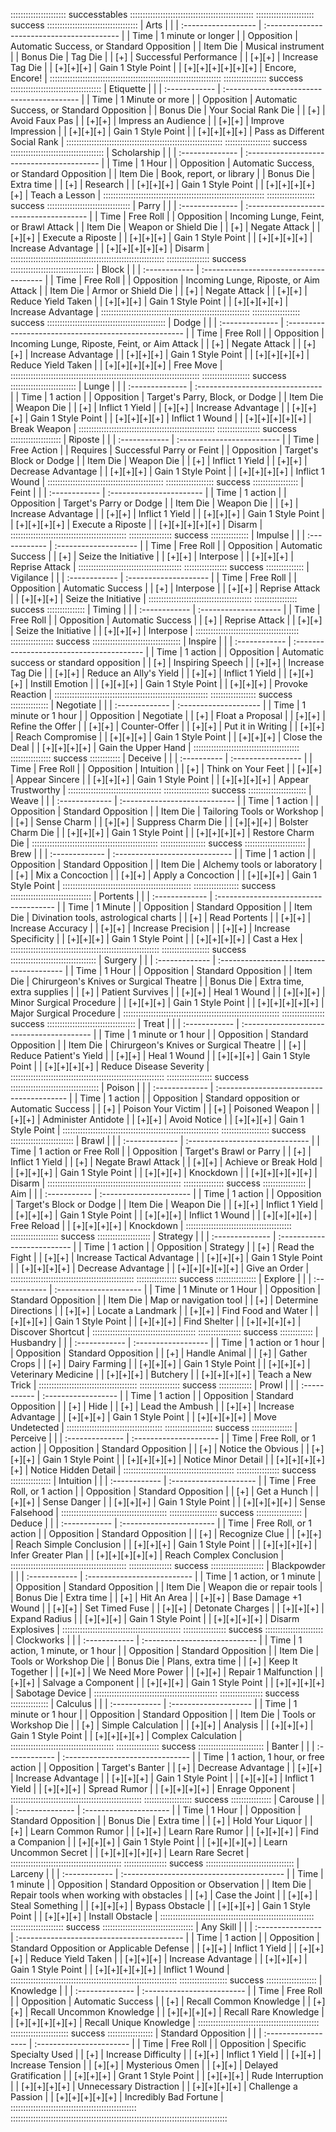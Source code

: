 :::::::::::::::::::::: successtables :::::::::::::::::::::::::::::::::::::::::::::::::
::::::::::::::::::::::: success ::::::::::::::::::::::::::::::::::::
| Arts                |                                            |
| :------------------ | :----------------------------------------- |
| Time                | 1 minute or longer                         |
| Opposition          | Automatic Success, or Standard Opposition  |
| Item Die            | Musical instrument                         |
| Bonus Die           | Tag Die                                    |
| [+]                 | Successful Performance                     |
| [+][+]              | Increase Tag Die                           |
| [+][+][+]           | Gain 1 Style Point                         |
| [+][+][+][+][+][+]  | Encore, Encore!                            |
::::::::::::::::::::::::::::::::::::::::::::::::::::::::::::::::::::
::::::::::::::::: success ::::::::::::::::::::::::::::::::::::
| Etiquette     |                                            |
| :------------ | :----------------------------------------- |
| Time          | 1 Minute or more                           |
| Opposition    | Automatic Success, or Standard Opposition  |
| Bonus Die     | Your Social Rank Die                       |
| [+]           | Avoid Faux Pas                             |
| [+][+]        | Impress an Audience                        |
| [+][+]        | Improve Impression                         |
| [+][+][+]     | Gain 1 Style Point                         |
| [+][+][+][+]  | Pass as Different Social Rank              |
::::::::::::::::::::::::::::::::::::::::::::::::::::::::::::::
:::::::::::::::::: success :::::::::::::::::::::::::::::::::::::
| Scholarship     |                                            |
| :-------------- | :----------------------------------------- |
| Time            | 1 Hour                                     |
| Opposition      | Automatic Success, or Standard Opposition  |
| Item Die        | Book, report, or library                   |
| Bonus Die       | Extra time                                 |
| [+]             | Research                                   |
| [+][+][+]       | Gain 1 Style Point                         |
| [+][+][+][+][+] | Teach a Lesson                             |
::::::::::::::::::::::::::::::::::::::::::::::::::::::::::::::::
::::::::::::::::::: success :::::::::::::::::::::::::::::::::
| Parry           |                                         |
| :-------------- | :-------------------------------------- |
| Time            | Free Roll                               |
| Opposition      | Incoming Lunge, Feint, or Brawl Attack  |
| Item Die        | Weapon or Shield Die                    |
| [+]             | Negate Attack                           |
| [+][+]          | Execute a Riposte                       |
| [+][+][+]       | Gain 1 Style Point                      |
| [+][+][+][+]    | Increase Advantage                      |
| [+][+][+][+][+] | Disarm                                  |
:::::::::::::::::::::::::::::::::::::::::::::::::::::::::::::
::::::::::::::::: success :::::::::::::::::::::::::::::::::
| Block         |                                         |
| :------------ | :-------------------------------------- |
| Time          | Free Roll                               |
| Opposition    | Incoming Lunge, Riposte, or Aim Attack  |
| Item Die      | Armor or Shield Die                     |
| [+]           | Negate Attack                           |
| [+][+]        | Reduce Yield Taken                      |
| [+][+][+]     | Gain 1 Style Point                      |
| [+][+][+][+]  | Increase Advantage                      |
:::::::::::::::::::::::::::::::::::::::::::::::::::::::::::
::::::::::::::::::: success :::::::::::::::::::::::::::::::::::::::::::::::
| Dodge           |                                                       |
| :-------------- | :---------------------------------------------------- |
| Time            | Free Roll                                             |
| Opposition      | Incoming Lunge, Riposte, Feint, or Aim Attack         |
| [+]             | Negate Attack                                         |
| [+][+]          | Increase Advantage                                    |
| [+][+][+]       | Gain 1 Style Point                                    |
| [+][+][+][+]    | Reduce Yield Taken                                    |
| [+][+][+][+][+] | Free Move                                             |
:::::::::::::::::::::::::::::::::::::::::::::::::::::::::::::::::::::::::::
::::::::::::::::::: success ::::::::::::::::::::::::::
| Lunge           |                                  |
| :-------------- | :------------------------------- |
| Time            | 1 action                         |
| Opposition      | Target's Parry, Block, or Dodge  |
| Item Die        | Weapon Die                       |
| [+]             | Inflict 1 Yield                  |
| [+][+]          | Increase Advantage               |
| [+][+][+]       | Gain 1 Style Point               |
| [+][+][+][+]    | Inflict 1 Wound                  |
| [+][+][+][+][+] | Break Weapon                     |
::::::::::::::::::::::::::::::::::::::::::::::::::::::
::::::::::::::::: success ::::::::::::::::::::
| Riposte       |                            |
| :------------ | :------------------------- |
| Time          | Free Action                |
| Requires      | Successful Parry or Feint  |
| Opposition    | Target's Block or Dodge    |
| Item Die      | Weapon Die                 |
| [+]           | Inflict 1 Yield            |
| [+][+]        | Decrease Advantage         |
| [+][+][+]     | Gain 1 Style Point         |
| [+][+][+][+]  | Inflict 1 Wound            |
::::::::::::::::::::::::::::::::::::::::::::::
::::::::::::::::::: success ::::::::::::::::::
| Feint           |                          |
| :------------   | :----------------------- |
| Time            | 1 action                 |
| Opposition      | Target's Parry or Dodge  |
| Item Die        | Weapon Die               |
| [+]             | Increase Advantage       |
| [+][+]          | Inflict 1 Yield          |
| [+][+][+]       | Gain 1 Style Point       |
| [+][+][+][+]    | Execute a Riposte        |
| [+][+][+][+][+] | Disarm                   |
::::::::::::::::::::::::::::::::::::::::::::::
::::::::::::::::: success :::::::::::::::
| Impulse       |                       | 
| :------------ | :-------------------- |
| Time          | Free Roll             |
| Opposition    | Automatic Success     |
| [+]           | Seize the Initiative  |
| [+][+]        | Interpose             |
| [+][+][+]     | Reprise Attack        |
:::::::::::::::::::::::::::::::::::::::::
::::::::::::::::: success :::::::::::::::
| Vigilance     |                       | 
| :------------ | :-------------------- |
| Time          | Free Roll             |
| Opposition    | Automatic Success     |
| [+]           | Interpose             |
| [+][+]        | Reprise Attack        |
| [+][+][+]     | Seize the Initiative  |
:::::::::::::::::::::::::::::::::::::::::
::::::::::::::::: success :::::::::::::::
| Timing        |                       |
| :------------ | :-------------------- |
| Time          | Free Roll             |
| Opposition    | Automatic Success     |
| [+]           | Reprise Attack        |
| [+][+]        | Seize the Initiative  |
| [+][+][+]     | Interpose             |
:::::::::::::::::::::::::::::::::::::::::
::::::::::::::::: success :::::::::::::::::::::::::::::::::::
| Inspire       |                                           | 
| :------------ | :---------------------------------------- | 
| Time          | 1 action                                  |
| Opposition    | Automatic success or standard opposition  |
| [+]           | Inspiring Speech                          |
| [+][+]        | Increase Tag Die                          |
| [+][+]        | Reduce an Ally's Yield                    |
| [+][+]        | Inflict 1 Yield                           |
| [+][+][+]     | Instill Emotion                           |
| [+][+][+]     | Gain 1 Style Point                        |
| [+][+][+]     | Provoke Reaction                          |
:::::::::::::::::::::::::::::::::::::::::::::::::::::::::::::
:::::::::::::::::: success :::::::::::::::
| Negotiate      |                       |
| :------------- | :-------------------- |
| Time           | 1 minute or 1 hour    |
| Opposition     | Negotiate             |
| [+]            | Float a Proposal      |
| [+][+]         | Refine the Offer      |
| [+][+]         | Counter-Offer         |
| [+][+]         | Put it in Writing     |
| [+][+]         | Reach Compromise      |
| [+][+][+]      | Gain 1 Style Point    |
| [+][+][+]      | Close the Deal        |
| [+][+][+][+]   | Gain the Upper Hand   |
::::::::::::::::::::::::::::::::::::::::::
:::::::::::::::: success ::::::::::::
| Deceive      |                    |
| :----------  | :----------------- |
| Time         | Free Roll          |
| Opposition   | Intuition          |
| [+]          | Think on Your Feet |
| [+][+]       | Appear Sincere     |
| [+][+][+]    | Gain 1 Style Point |
| [+][+][+][+] | Appear Trustworthy |
:::::::::::::::::::::::::::::::::::::
:::::::::::::::::: success :::::::::::::::::::::::
| Weave          |                               | 
| :------------- | :---------------------------- |
| Time           | 1 action                      |
| Opposition     | Standard Opposition           |
| Item Die       | Tailoring Tools or Workshop   |
| [+]            | Sense Charm                   |
| [+][+]         | Suppress Charm Die            |
| [+][+][+]      | Bolster Charm Die             |
| [+][+][+]      | Gain 1 Style Point            |
| [+][+][+][+]   | Restore Charm Die             |
::::::::::::::::::::::::::::::::::::::::::::::::::
:::::::::::::::::: success ::::::::::::::::::::::::
| Brew           |                                |
| :------------- | :----------------------------- |
| Time           | 1 action                       |
| Opposition     | Standard Opposition            |
| Item Die       | Alchemy tools or laboratory    |
| [+]            | Mix a Concoction               |
| [+][+]         | Apply a Concoction             |
| [+][+][+]      | Gain 1 Style Point             |
:::::::::::::::::::::::::::::::::::::::::::::::::::
:::::::::::::::::: success ::::::::::::::::::::::::::::::::
| Portents       |                                        |
| :------------- | :------------------------------------- |
| Time           | 1 Minute                               |
| Opposition     | Standard Opposition                    |
| Item Die       | Divination tools, astrological charts  |
| [+]            | Read Portents                          |
| [+][+]         | Increase Accuracy                      |
| [+][+]         | Increase Precision                     |
| [+][+]         | Increase Specificity                   |
| [+][+][+]      | Gain 1 Style Point                     |
| [+][+][+][+]   | Cast a Hex                             |
:::::::::::::::::::::::::::::::::::::::::::::::::::::::::::
::::::::::::::::::: success ::::::::::::::::::::::::::::::::::
| Surgery         |                                          |
| :-------------  | :--------------------------------------- | 
| Time            | 1 Hour                                   |
| Opposition      | Standard Opposition                      |
| Item Die        | Chirurgeon's Knives or Surgical Theatre  |
| Bonus Die       | Extra time, extra supplies               |
| [+]             | Patient Survives                         |
| [+][+]          | Heal 1 Wound                             |
| [+][+][+]       | Minor Surgical Procedure                 |
| [+][+][+]       | Gain 1 Style Point                       |
| [+][+][+][+][+] | Major Surgical Procedure                 |
::::::::::::::::::::::::::::::::::::::::::::::::::::::::::::::
::::::::::::::::: success :::::::::::::::::::::::::::::::::::
| Treat         |                                           |
| :------------ | :---------------------------------------- |
| Time          | 1 minute or 1 hour                        |
| Opposition    | Standard Opposition                       |
| Item Die      | Chirurgeon's Knives or Surgical Theatre   |
| [+]           | Reduce Patient's Yield                    |
| [+][+]        | Heal 1 Wound                              |
| [+][+][+]     | Gain 1 Style Point                        |
| [+][+][+][+]  | Reduce Disease Severity                   |
:::::::::::::::::::::::::::::::::::::::::::::::::::::::::::::
:::::::::::::::::: success :::::::::::::::::::::::::::::::::::
| Poison         |                                           |
| :------------- | :---------------------------------------- |
| Time           | 1 action                                  |
| Opposition     | Standard opposition or Automatic Success  |
| [+]            | Poison Your Victim                        |
| [+]            | Poisoned Weapon                           |
| [+][+]         | Administer Antidote                       |
| [+][+]         | Avoid Notice                              |
| [+][+][+]      | Gain 1 Style Point                        |
::::::::::::::::::::::::::::::::::::::::::::::::::::::::::::::
::::::::::::::::::: success :::::::::::::::::::::::::
| Brawl           |                                 |
| :-------------  | :------------------------------ |
| Time            | 1 action or Free Roll           |
| Opposition      | Target's Brawl or Parry         |
| [+]             | Inflict 1 Yield                 |
| [+]             | Negate Brawl Attack             |
| [+][+]          | Achieve or Break Hold           |
| [+][+][+]       | Gain 1 Style Point              |
| [+][+][+]       | Knockdown                       |
| [+][+][+][+][+] | Disarm                          |
:::::::::::::::::::::::::::::::::::::::::::::::::::::
:::::::::::::::: success :::::::::::::::::
| Aim          |                         |
| :----------- | :---------------------- |
| Time         | 1 action                |
| Opposition   | Target's Block or Dodge |
| Item Die     | Weapon Die              |
| [+][+]       | Inflict 1 Yield         |
| [+][+][+]    | Gain 1 Style Point      |
| [+][+][+]    | Inflict 1 Wound         |
| [+][+][+][+] | Free Reload             |
| [+][+][+][+] | Knockdown               |
::::::::::::::::::::::::::::::::::::::::::
::::::::::::::::::: success :::::::::::::::::::::
| Strategy        |                             |
| :-------------- | :-------------------------- |
| Time            | 1 action                    |
| Opposition      | Strategy                    |
| [+]             | Read the Fight              |
| [+][+]          | Increase Tactical Advantage |
| [+][+][+]       | Gain 1 Style Point          |
| [+][+][+][+]    | Decrease Advantage          |
| [+][+][+][+][+] | Give an Order               |
:::::::::::::::::::::::::::::::::::::::::::::::::
:::::::::::::::: success ::::::::::::::::
| Explore      |                        |
| :----------- | :--------------------- |
| Time         | 1 Minute or 1 Hour     |
| Opposition   | Standard Opposition    |
| Item Die     | Map or navigation tool |
| [+]          | Determine Directions   |
| [+][+]       | Locate a Landmark      |
| [+][+]       | Find Food and Water    |
| [+][+][+]    | Gain 1 Style Point     |
| [+][+][+]    | Find Shelter           |
| [+][+][+][+] | Discover Shortcut      |
:::::::::::::::::::::::::::::::::::::::::
::::::::::::::::: success :::::::::::::
| Husbandry     |                     |
| :------------ | :------------------ |
| Time          | 1 action or 1 hour  |
| Opposition    | Standard Opposition |
| [+]           | Handle Animal       |
| [+]           | Gather Crops        |
| [+]           | Dairy Farming       |
| [+][+][+]     | Gain 1 Style Point  |
| [+][+][+]     | Veterinary Medicine |
| [+][+][+]     | Butchery            |
| [+][+][+][+]  | Teach a New Trick   |
:::::::::::::::::::::::::::::::::::::::
:::::::::::::::: success :::::::::::::
| Prowl        |                     |
| :----------- | :------------------ |
| Time         | 1 action            |
| Opposition   | Standard Opposition |
| [+]          | Hide                |
| [+]          | Lead the Ambush     |
| [+][+]       | Increase Advantage  |
| [+][+][+]    | Gain 1 Style Point  |
| [+][+][+][+] | Move Undetected     |
::::::::::::::::::::::::::::::::::::::
::::::::::::::::::: success ::::::::::::::::
| Perceive        |                        |
| :-------------- | :--------------------- |
| Time            | Free Roll, or 1 action |
| Opposition      | Standard Opposition    |
| [+]             | Notice the Obvious     |
| [+][+][+]       | Gain 1 Style Point     |
| [+][+][+][+]    | Notice Minor Detail    |
| [+][+][+][+][+] | Notice Hidden Detail   |
::::::::::::::::::::::::::::::::::::::::::::
::::::::::::::::: success ::::::::::::::::
| Intuition     |                        |
| :------------ | :--------------------- |
| Time          | Free Roll, or 1 action |
| Opposition    | Standard Opposition    |
| [+]           | Get a Hunch            |
| [+][+]        | Sense Danger           |
| [+][+][+]     | Gain 1 Style Point     |
| [+][+][+][+]  | Sense Falsehood        |
::::::::::::::::::::::::::::::::::::::::::
::::::::::::::::::: success ::::::::::::::::::
| Deduce          |                          |
| :------------   | :----------------------- |
| Time            | Free Roll, or 1 action   |
| Opposition      | Standard Opposition      |
| [+]             | Recognize Clue           |
| [+][+]          | Reach Simple Conclusion  |
| [+][+][+]       | Gain 1 Style Point       |
| [+][+][+][+]    | Infer Greater Plan       |
| [+][+][+][+][+] | Reach Complex Conclusion |
::::::::::::::::::::::::::::::::::::::::::::::
::::::::::::::::: success :::::::::::::::::::::
| Blackpowder   |                             |
| :------------ | :-------------------------- |
| Time          | 1 action, or 1 minute       |
| Opposition    | Standard Opposition         |
| Item Die      | Weapon die or repair tools  |
| Bonus Die     | Extra time                  |
| [+]           | Hit An Area                 |
| [+][+]        | Base Damage +1 Wound        |
| [+][+]        | Set Timed Fuse              |
| [+][+]        | Detonate Charges            |
| [+][+][+]     | Expand Radius               |
| [+][+][+]     | Gain 1 Style Point          |
| [+][+][+][+]  | Disarm Explosives           |
:::::::::::::::::::::::::::::::::::::::::::::::
::::::::::::::::: success :::::::::::::::::::::::
| Clockworks    |                               |
| :------------ | :---------------------------- |
| Time          | 1 action, 1 minute, or 1 hour |
| Opposition    | Standard Opposition           |
| Item Die      | Tools or Workshop Die         |
| Bonus Die     | Plans, extra time             |
| [+]           | Keep It Together              |
| [+][+]        | We Need More Power            |
| [+][+]        | Repair 1 Malfunction          |
| [+][+]        | Salvage a Component           |
| [+][+][+]     | Gain 1 Style Point            |
| [+][+][+][+]  | Sabotage Device               |
:::::::::::::::::::::::::::::::::::::::::::::::::
::::::::::::::::: success :::::::::::::::
| Calculus      |                       |
| :------------ | :-------------------- |
| Time          | 1 minute or 1 hour    |
| Opposition    | Standard Opposition   |
| Item Die      | Tools or Workshop Die |
| [+]           | Simple Calculation    |
| [+][+]        | Analysis              |
| [+][+][+]     | Gain 1 Style Point    |
| [+][+][+][+]  | Complex Calculation   |
:::::::::::::::::::::::::::::::::::::::::
::::::::::::::::: success ::::::::::::::::::::::::::
| Banter        |                                  |
| :------------ | :------------------------------- |
| Time          | 1 action, 1 hour, or free action |
| Opposition    | Target's Banter                  |
| [+]           | Decrease Advantage               |
| [+][+]        | Increase Advantage               |
| [+][+][+]     | Gain 1 Style Point               |
| [+][+][+]     | Inflict 1 Yield                  |
| [+][+][+]     | Spread Rumor                     |
| [+][+][+][+]  | Enrage Opponent                  |
::::::::::::::::::::::::::::::::::::::::::::::::::::
::::::::::::::::::: success ::::::::::::::::
| Carouse         |                        |
| :-------------- | :--------------------- |
| Time            | 1 Hour                 |
| Opposition      | Standard Opposition    |
| Bonus Die       | Extra time             |
| [+]             | Hold Your Liquor       |
| [+]             | Learn Common Rumor     |
| [+][+]          | Learn Rare Rumor       |
| [+][+][+]       | Find a Companion       |
| [+][+][+]       | Gain 1 Style Point     |
| [+][+][+][+]    | Learn Uncommon Secret  |
| [+][+][+][+][+] | Learn Rare Secret      |
::::::::::::::::::::::::::::::::::::::::::::
::::::::::::::::: success :::::::::::::::::::::::::::::::::::
| Larceny       |                                           |
| :------------ | :---------------------------------------- |
| Time          | 1 minute                                  |
| Opposition    | Standard Opposition or Observation        |
| Item Die      | Repair tools when working with obstacles  |
| [+]           | Case the Joint                            |
| [+][+]        | Steal Something                           |
| [+][+][+]     | Bypass Obstacle                           |
| [+][+][+]     | Gain 1 Style Point                        |
| [+][+][+]     | Install Obstacle                          |
:::::::::::::::::::::::::::::::::::::::::::::::::::::::::::::
::::::::::::::::::::: success ::::::::::::::::::::::::::::::::::::
| Any&nbsp;Skill    |                                            |
| :---------------- | :----------------------------------------- |
| Time              | 1 action                                   |
| Opposition        | Standard Opposition or Applicable Defense  |
| [+][+]            | Inflict 1 Yield                            |
| [+][+][+]         | Reduce Yield Taken                         |
| [+][+][+]         | Increase Advantage                         |
| [+][+][+]         | Gain 1 Style Point                         |
| [+][+][+][+][+]   | Inflict 1 Wound                            |
::::::::::::::::::::::::::::::::::::::::::::::::::::::::::::::::::
::::::::::::::::::: success ::::::::::::::::::::
| Knowledge       |                            | 
| :-------------- | :------------------------- |
| Time            | Free Roll                  |
| Opposition      | Automatic Success          |
| [+]             | Recall Common Knowledge    |
| [+][+]          | Recall Uncommon Knowledge  |
| [+][+][+][+]    | Recall Rare Knowledge      |
| [+][+][+][+][+] | Recall Unique Knowledge    |
::::::::::::::::::::::::::::::::::::::::::::::::
::::::::::::::::::::::: success ::::::::::::::::::
| Standard Opposition |                          |
| :------------------ | :----------------------- |
| Time                | Free Roll                |
| Opposition          | Specific Specialty Used  |
| [+]                 | Increase Difficulty      |
| [+][+]              | Inflict 1 Yield          |
| [+][+]              | Increase Tension         |
| [+][+]              | Mysterious Omen          |
| [+][+]              | Delayed Gratification    |
| [+][+][+]           | Grant 1 Style Point      |
| [+][+][+]           | Rude Interruption        |
| [+][+][+][+]        | Unnecessary Distraction  |
| [+][+][+][+]        | Challenge a Passion      |
| [+][+][+][+][+]     | Incredibly Bad Fortune   |
::::::::::::::::::::::::::::::::::::::::::::::::::
::::::::::::::::::::::::::::::::::::::::::::::::::::::::::::::::::::::::::::::::::::::
